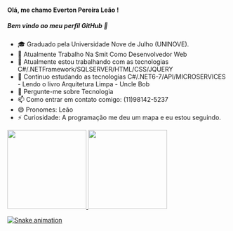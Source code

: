  #### Olá, me chamo Everton Pereira Leão ! 
 ##### Bem vindo ao meu perfil GitHub 👋
 
- 🎓 Graduado pela Universidade Nove de Julho (UNINOVE).
- 🔭 Atualmente Trabalho Na Smit Como Desenvolvedor Web
- 🌱 Atualmente estou trabalhando com as tecnologias C#/.NETFramework/SQLSERVER/HTML/CSS/JQUERY
- 👯 Continuo estudando as tecnologias C#/.NET6-7/API/MICROSERVICES - Lendo o livro Arquitetura Limpa - Uncle Bob
- 💬 Pergunte-me sobre Tecnologia
- 📫 Como entrar em contato comigo: (11)98142-5237
- 😄 Pronomes: Leão
- ⚡ Curiosidade: A programação me deu um mapa e eu estou seguindo.








 <div>
 <a href="https://github.com/VToum">
  <img height="180em" src="https://github-readme-stats.vercel.app/api/top-langs/?username=VToum&layout=compact&langs_count=7&theme=dracula"/>
  <img height="180em" src="https://github-readme-stats.vercel.app/api?username=VToum&show_icons=true&theme=dracula&include_all_commits=true&count_private=true"/>
 </div>
  
![Snake animation](https://github.com/VToum/VToum/blob/output/github-contribution-grid-snake.svg)


